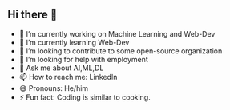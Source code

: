 ## Hi there 👋


<!-- **pankajsingh016/pankajsingh016** is a ✨ _special_ ✨ repository because its `README.md` (this file) appears on your GitHub profile. -->

<!-- Here are some ideas to get you started: -->

- 🔭 I’m currently working on Machine Learning and Web-Dev
- 🌱 I’m currently learning Web-Dev
- 👯 I’m looking to contribute to some open-source organization
- 🤔 I’m looking for help with employment
- 💬 Ask me about AI,ML,DL
- 📫 How to reach me: LinkedIn
- 😄 Pronouns: He/him
- ⚡ Fun fact: Coding is similar to cooking.
